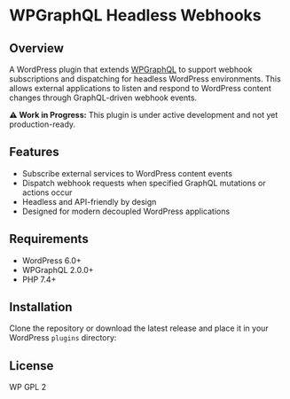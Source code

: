 # WPGraphQL Headless Webhooks
<!-- Test to trigger workflow - can be removed after testing -->
## Overview

A WordPress plugin that extends [WPGraphQL](https://www.wpgraphql.com/) to support webhook subscriptions and dispatching for headless WordPress environments. This allows external applications to listen and respond to WordPress content changes through GraphQL-driven webhook events.

**⚠️ Work in Progress:** This plugin is under active development and not yet production-ready.

## Features

- Subscribe external services to WordPress content events
- Dispatch webhook requests when specified GraphQL mutations or actions occur
- Headless and API-friendly by design
- Designed for modern decoupled WordPress applications

## Requirements

- WordPress 6.0+
- WPGraphQL 2.0.0+
- PHP 7.4+

## Installation

Clone the repository or download the latest release and place it in your WordPress `plugins` directory:

## License
WP GPL 2
